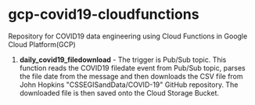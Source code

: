 # gcp-covid19-cloudfunctions
Repository for COVID19 data engineering using Cloud Functions in Google Cloud Platform(GCP)

1. **daily_covid19_filedownload** - The trigger is Pub/Sub topic. This function reads the COVID19 filedate event from Pub/Sub topic, parses the file date from the message and then downloads the CSV file from John Hopkins "CSSEGISandData/COVID-19" GitHub repository. The downloaded file is then saved onto the Cloud Storage Bucket.

